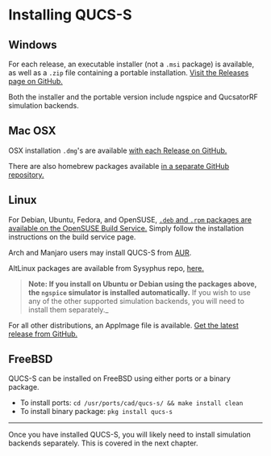 # Installing QUCS-S

## Windows

For each release, an executable installer (not a ``.msi`` package) is available, as well as a ``.zip`` file containing a portable installation. [Visit the Releases page on GitHub.](https://github.com/ra3xdh/qucs_s/releases)

Both the installer and the portable version include ngspice and QucsatorRF simulation backends.

## Mac OSX

OSX installation ``.dmg``'s are available [with each Release on GitHub.](https://github.com/ra3xdh/qucs_s/releases)

There are also homebrew packages available [in a separate GitHub repository.](https://github.com/ra3xdh/homebrew-qucs-s)

## Linux

For Debian, Ubuntu, Fedora, and OpenSUSE, [``.deb`` and ``.rpm`` packages are available on the OpenSUSE Build Service.](https://software.opensuse.org/download.html?project=home%3Ara3xdh&package=qucs-s) Simply follow the installation instructions on the build service page.

Arch and Manjaro users may install QUCS-S from [AUR](https://aur.archlinux.org/packages/qucs-s).

AltLinux packages are available from Sysyphus repo, [here.](https://packages.altlinux.org/ru/sisyphus/srpms/qucs-s/)

> **Note: If you install on Ubuntu or Debian using the packages above, the ``ngspice`` simulator is installed automatically.** If you wish to use any of the other supported simulation backends, you will need to install them separately._

For all other distributions, an AppImage file is available. [Get the latest release from GitHub.](https://github.com/ra3xdh/qucs_s/releases)

## FreeBSD

QUCS-S can be installed on FreeBSD using either ports or a binary package.

* To install ports: ``cd /usr/ports/cad/qucs-s/ && make install clean``
* To install binary package: ``pkg install qucs-s``

---

Once you have installed QUCS-S, you will likely need to install simulation backends separately. This is covered in the next chapter.